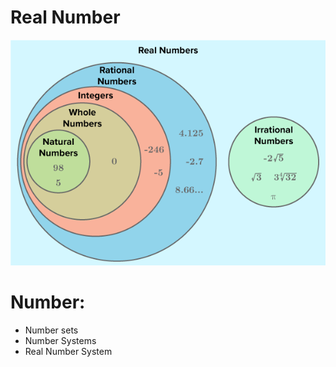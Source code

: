 # Real Number 

![RealNumber](images/realnumbers.png)

# Number:

- Number sets
- Number Systems
- Real Number System